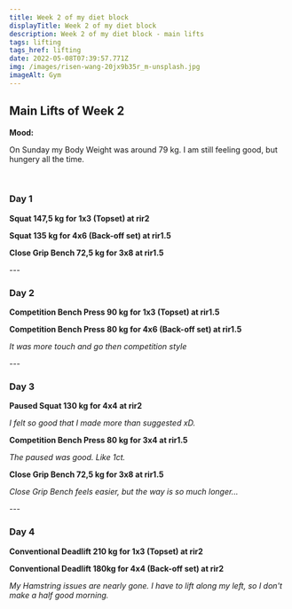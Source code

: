 ```yaml
---
title: Week 2 of my diet block
displayTitle: Week 2 of my diet block
description: Week 2 of my diet block - main lifts
tags: lifting
tags_href: lifting
date: 2022-05-08T07:39:57.771Z
img: /images/risen-wang-20jx9b35r_m-unsplash.jpg
imageAlt: Gym
---
```

## Main Lifts of Week 2

**Mood:**

On Sunday my Body Weight was around 79 kg. I am still feeling good, but hungery all the time. 



<br/>



### Day 1

**Squat 147,5 kg for 1x3 (Topset) at rir2**

**Squat 135 kg for 4x6 (Back-off set) at rir1.5**

**Close Grip Bench 72,5 kg for 3x8 at rir1.5**

\---

### Day 2

**Competition Bench Press 90 kg for 1x3 (Topset) at rir1.5** 


**Competition Bench Press 80 kg for 4x6 (Back-off set) at rir1.5** 

*It was more touch and go then competition style*

*\---*

### Day 3

**Paused Squat 130 kg for 4x4 at rir2**

*I felt so good that I made more than suggested xD.*

**Competition Bench Press 80 kg for 3x4 at rir1.5**

*The paused was good. Like 1ct.*

**Close Grip Bench 72,5 kg for 3x8 at rir1.5**

*Close Grip Bench feels easier, but the way is so much longer...*

*\---*

### Day 4

**Conventional Deadlift 210 kg for 1x3 (Topset) at rir2**

**Conventional Deadlift 180kg for 4x4 (Back-off set) at rir2**

*My Hamstring issues are nearly gone. I have to lift along my left, so I don't make a half good morning.*